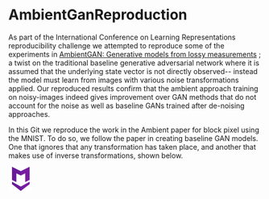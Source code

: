 # AmbientGanReproduction

As part of the International Conference on Learning Representations reproducibility challenge we attempted to reproduce some of the experiments in [AmbientGAN: Generative models from lossy measurements](https://openreview.net/pdf?id=Hy7fDog0b) ; a twist on the traditional baseline generative adversarial network where it is assumed that the underlying state vector is not directly observed-- instead the model must learn from images with various noise transformations applied. Our reproduced results confirm that the ambient approach training on noisy-images indeed gives improvement over GAN methods that do not account for the noise as well as baseline GANs trained after de-noising approaches.

In this Git we reproduce the work in the Ambient paper for block pixel using the MNIST. To do so, we follow the paper in creating baseline GAN models. One that ignores that any transformation has taken place, and another that makes use of inverse transformations, shown below. 


![alt text](https://github.com/adam-p/markdown-here/raw/master/src/common/images/icon48.png "Logo Title Text 1")
